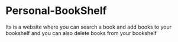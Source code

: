 # Personal-BookShelf
Its is a website where you can search a book and add books to your bookshelf and you can also delete books from your bookshelf
